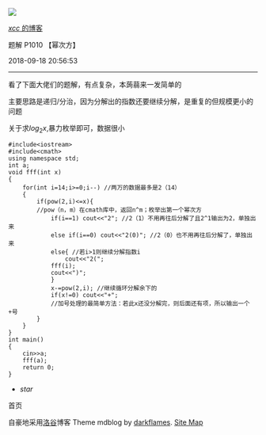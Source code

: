 ![](https://cdn.luogu.com.cn/upload/usericon/11864.png)

[ _xcc_ 的博客 ](.)

题解 P1010 【幂次方】

  

2018-09-18 20:56:53

  

* * *

看了下面大佬们的题解，有点复杂，本蒟蒻来一发简单的

主要思路是递归/分治，因为分解出的指数还要继续分解，是重复的但规模更小的问题

关于求$log_2 x$,暴力枚举即可，数据很小

    
    
    #include<iostream>
    #include<cmath>
    using namespace std;
    int a;
    void fff(int x)
    {
        for(int i=14;i>=0;i--) //两万的数据最多是2（14）
        {
            if(pow(2,i)<=x){
            //pow（n，m）在cmath库中，返回n^m；枚举出第一个幂次方
                if(i==1) cout<<"2"; //2（1）不用再往后分解了且2^1输出为2，单独出来
                else if(i==0) cout<<"2(0)"; //2（0）也不用再往后分解了，单独出来
                else{ //若i>1则继续分解指数i
                    cout<<"2(";
                fff(i);
                cout<<")";
                }
                x-=pow(2,i); //继续循环分解余下的
                if(x!=0) cout<<"+";
                //加号处理的最简单方法：若此x还没分解完，则后面还有项，所以输出一个+号
            }
        }
    }
    int main()
    {
        cin>>a;
        fff(a);
        return 0;
    }

  * _star_

首页

  

自豪地采用[洛谷](https://www.luogu.com.cn)博客 Theme mdblog by [darkflames](https://darkflames.blog.luogu.org/). [Site Map](_sitemap)

